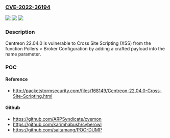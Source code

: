 ### [CVE-2022-36194](https://cve.mitre.org/cgi-bin/cvename.cgi?name=CVE-2022-36194)
![](https://img.shields.io/static/v1?label=Product&message=n%2Fa&color=blue)
![](https://img.shields.io/static/v1?label=Version&message=n%2Fa&color=blue)
![](https://img.shields.io/static/v1?label=Vulnerability&message=n%2Fa&color=brighgreen)

### Description

Centreon 22.04.0 is vulnerable to Cross Site Scripting (XSS) from the function Pollers > Broker Configuration by adding a crafted payload into the name parameter.

### POC

#### Reference
- http://packetstormsecurity.com/files/168149/Centreon-22.04.0-Cross-Site-Scripting.html

#### Github
- https://github.com/ARPSyndicate/cvemon
- https://github.com/karimhabush/cyberowl
- https://github.com/saitamang/POC-DUMP

